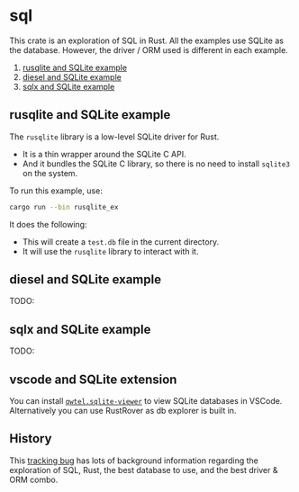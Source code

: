 # sql

This crate is an exploration of SQL in Rust. All the examples use SQLite as the database.
However, the driver / ORM used is different in each example.

1. [rusqlite and SQLite example](#rusqlite-and-sqlite-example)
2. [diesel and SQLite example](#diesel-and-sqlite-example)
3. [sqlx and SQLite example](#sqlx-and-sqlite-example)

## rusqlite and SQLite example

The `rusqlite` library is a low-level SQLite driver for Rust.
- It is a thin wrapper around
  the SQLite C API.
- And it bundles the SQLite C library, so there is no need to install `sqlite3` on the
  system.

To run this example, use:

```sh
cargo run --bin rusqlite_ex
```

It does the following:

- This will create a `test.db` file in the current directory.
- It will use the `rusqlite` library to interact with it.

## diesel and SQLite example

TODO:

## sqlx and SQLite example

TODO:

## vscode and SQLite extension

You can install
[`qwtel.sqlite-viewer`](https://marketplace.visualstudio.com/items?itemName=qwtel.sqlite-viewer)
to view SQLite databases in VSCode. Alternatively you can use RustRover as db explorer is
built in.

## History

This [tracking bug](https://github.com/r3bl-org/r3bl-private-planning/issues/16) has lots
of background information regarding the exploration of SQL, Rust, the best database to
use, and the best driver & ORM combo.
